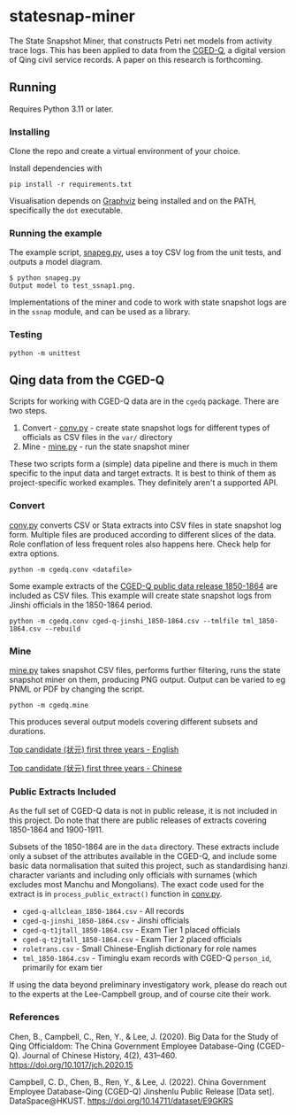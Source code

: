# statesnap-miner

The State Snapshot Miner, that constructs Petri net models from activity trace logs. This has been applied to data from the [CGED-Q](https://shss.hkust.edu.hk/lee-campbell-group/projects/china-government-employee-database-qing-cged-q/), a digital version of Qing civil service records. A paper on this research is forthcoming.

## Running

Requires Python 3.11 or later.

### Installing

Clone the repo and create a virtual environment of your choice.

Install dependencies with 

`pip install -r requirements.txt`

Visualisation depends on [Graphviz](https://graphviz.org/) being installed and on the PATH, specifically the `dot` executable.

### Running the example
The example script, [snapeg.py](snapeg.py), uses a toy CSV log from the unit tests, and outputs a model diagram.

```
$ python snapeg.py
Output model to test_ssnap1.png.
```

Implementations of the miner and code to work with state snapshot logs are in the `ssnap` module, and can be used as a library.

### Testing
`python -m unittest`

## Qing data from the CGED-Q

Scripts for working with CGED-Q data are in the `cgedq` package. There are two steps.

1. Convert - [conv.py](cgedq/conv.py) - create state snapshot logs for different types of officials as CSV files in the `var/` directory
2. Mine - [mine.py](cgedq/mine.py) - run the state snapshot miner 

These two scripts form a (simple) data pipeline and there is much in them specific to the input data and target extracts. It is best to think of them as project-specific worked examples. They definitely aren't a supported API.

### Convert

[conv.py](cgedq/conv.py) converts CSV or Stata extracts into CSV files in state snapshot log form. Multiple files are produced according to different slices of the data. Role conflation of less frequent roles also happens here. Check help for extra options.

`python -m cgedq.conv <datafile>`

Some example extracts of the [CGED-Q public data release 1850-1864](https://shss.hkust.edu.hk/lee-campbell-group/2022/01/04/cged-q-jinshenlu-1850-1864-public-release-now-available/) are included as CSV files. This example will create state snapshot logs from Jinshi officials in the 1850-1864 period.

`python -m cgedq.conv cged-q-jinshi_1850-1864.csv --tmlfile tml_1850-1864.csv --rebuild`


### Mine

[mine.py](cgedq/mine.py) takes snapshot CSV files, performs further filtering, runs the state snapshot miner on them, producing PNG output. Output can be varied to eg PNML or PDF by changing the script. 

`python -m cgedq.mine`

This produces several output models covering different subsets and durations. 

[Top candidate (状元) first three years - English](images/cged-q-zyjtnalleng_n0000_ss003y_pn.png)

[Top candidate (状元) first three years - Chinese](images/cged-q-zyjtnall_n0000_ss003y_pn.png)




### Public Extracts Included

As the full set of CGED-Q data is not in public release, it is not included in this project. Do note that there are public releases of extracts covering 1850-1864 and 1900-1911.

Subsets of the 1850-1864 are in the `data` directory. These extracts include only a subset of the attributes available in the CGED-Q, and include some basic data normalisation that suited this project, such as standardising hanzi character variants and including only officials with surnames (which excludes most Manchu and Mongolians). The exact code used for the extract is in `process_public_extract()` function in [conv.py](https://github.com/adamburkegh/statesnap-miner/blob/3ed73066b57c4b2399d1076951a6867bbb268aa6/cgedq/conv.py#L600).


 * `cged-q-allclean_1850-1864.csv` - All records
 * `cged-q-jinshi_1850-1864.csv` - Jinshi officials
 * `cged-q-t1jtall_1850-1864.csv` - Exam Tier 1 placed officials
 * `cged-q-t2jtall_1850-1864.csv` - Exam Tier 2 placed officials
 * `roletrans.csv` - Small Chinese-English dictionary for role names
 * `tml_1850-1864.csv` - Timinglu exam records with CGED-Q `person_id`, primarily for exam tier

If using the data beyond preliminary investigatory work, please do reach out to the experts at the Lee-Campbell group, and of course cite their work. 

### References

Chen, B., Campbell, C., Ren, Y., & Lee, J. (2020). Big Data for the Study of Qing Officialdom: The China Government Employee Database-Qing (CGED-Q). Journal of Chinese History, 4(2), 431–460. https://doi.org/10.1017/jch.2020.15

Campbell, C. D., Chen, B., Ren, Y., & Lee, J. (2022). China Government Employee Database-Qing (CGED-Q) Jinshenlu Public Release [Data set]. DataSpace@HKUST. https://doi.org/10.14711/dataset/E9GKRS

